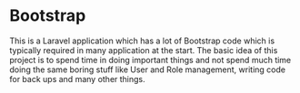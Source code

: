 # Bootstrap

This is a Laravel application which has a lot of Bootstrap code which is typically required in many application at the start. The basic idea of this project is to spend time in doing important things and not spend much time doing the same boring stuff like User and Role management, writing code for back ups and many other things.

